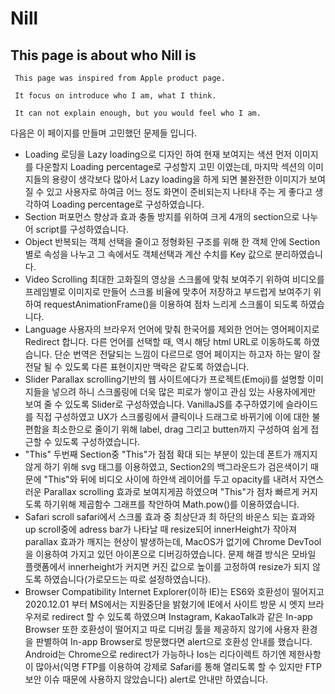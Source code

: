 # Nill

## This page is about who Nill is

```
 This page was inspired from Apple product page.

 It focus on introduce who I am, what I think.

 It can not explain enough, but you would feel who I am.
```

다음은 이 페이지를 만들며 고민했던 문제들 입니다.

- Loading
  로딩을 Lazy loading으로 디자인 하여 현재 보여지는 색션 먼저 이미지를 다운할지 Loading percentage로 구성할지 고민 이였는데, 마지막 섹션의 이미지들의 용량이 생각보다 많아서 Lazy loading을 하게 되면 불완전한 이미지가 보여질 수 있고 사용자로 하여금 어느 정도 화면이 준비되는지 나타내 주는 게 좋다고 생각하여 Loading percentage로 구성하였습니다.
- Section
  퍼포먼스 향상과 효과 충돌 방지를 위하여 크게 4개의 section으로 나누어 script를 구성하였습니다.
- Object
  반복되는 객체 선택을 줄이고 정형화된 구조를 위해 한 객체 안에 Section별로 속성을 나누고 그 속에서도 객체선택과 계산 수치를 Key 값으로 분리하였습니다.
- Video Scrolling
  최대한 고화질의 영상을 스크롤에 맞춰 보여주기 위하여 비디오를 프레임별로 이미지로 만들어 스크롤 비율에 맞추어 저장하고 부드럽게 보여주기 위하여 requestAnimationFrame()을 이용하여 점차 느리게 스크롤이 되도록 하였습니다.
- Language
  사용자의 브라우저 언어에 맞춰 한국어를 제외한 언어는 영어페이지로 Redirect 합니다. 다른 언어를 선택할 때, 역시 해당 html URL로 이동하도록 하였습니다. 단순 번역은 전달되는 느낌이 다르므로 영어 페이지는 하고자 하는 말이 잘 전달 될 수 있도록 다른 표현이지만 맥락은 같도록 하였습니다.
- Slider
  Parallax scrolling기반의 웹 사이트에다가 프로젝트(Emoji)를 설명할 이미지들을 넣으려 하니 스크롤링에 더욱 많은 피로가 쌓이고 관심 있는 사용자에게만 보여 줄 수 있도록 Slider로 구성하였습니다. VanillaJS를 추구하였기에 슬라이드를 직접 구성하였고 UX가 스크롤링에서 클릭이나 드래그로 바뀌기에 이에 대한 불편함을 최소한으로 줄이기 위해 label, drag 그리고 butten까지 구성하여 쉽게 접근할 수 있도록 구성하였습니다.
- "This"
  두번째 Section중 "This"가 점점 확대 되는 부분이 있는데 폰트가 깨지지 않게 하기 위해 svg 태그를 이용하였고, Section2의 백그라운드가 검은색이기 때문에 "This"와 뒤에 비디오 사이에 하얀색 레이어를 두고 opacity를 내려서 자연스러운 Parallax scrolling 효과로 보여지게끔 하였으며 "This"가 점차 빠르게 커지도록 하기위해 제곱함수 그래프를 착안하여 Math.pow()를 이용하였습니다.
- Safari scroll
  safari에서 스크롤 효과 중 최상단과 최 하단의 바운스 되는 효과와 up scroll중에 adress bar가 나타날 때 resize되어 innerHeight가 작아져 parallax 효과가 깨지는 현상이 발생하는데, MacOS가 없기에 Chrome DevTool을 이용하여 가지고 있던 아이폰으로 디버깅하였습니다. 문제 해결 방식은 모바일 플랫폼에서 innerheight가 커지면 커진 값으로 높이를 고정하여 resize가 되지 않도록 하였습니다(가로모드는 따로 설정하였습니다).
- Browser Compatibility
  Internet Explorer(이하 IE)는 ES6와 호환성이 떨어지고 2020.12.01 부터 MS에서는 지원중단을 밝혔기에 IE에서 사이트 방문 시 엣지 브라우저로 redirect 할 수 있도록 하였으며 Instagram, KakaoTalk과 같은 In-app Browser 또한 호환성이 떨어지고 따로 디버깅 툴을 제공하지 않기에 사용자 환경을 판별하여 In-app Browser로 방문했다면 alert으로 호환성 안내를 했습니다. Android는 Chrome으로 redirect가 가능하나 Ios는 리다이렉트 하기엔 제한사항이 많아서(익명 FTP를 이용하여 강제로 Safari를 통해 열리도록 할 수 있지만 FTP보안 이슈 때문에 사용하지 않았습니다) alert로 안내만 하였습니다.
